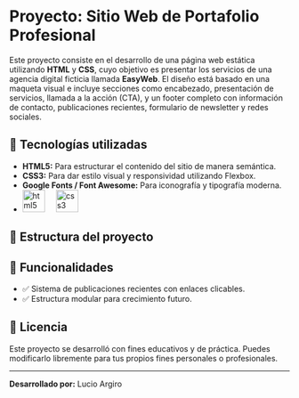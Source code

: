 # Proyecto: Sitio Web de Portafolio Profesional

Este proyecto consiste en el desarrollo de una página web estática utilizando **HTML** y **CSS**, cuyo objetivo es presentar los servicios de una agencia digital ficticia llamada **EasyWeb**. El diseño está basado en una maqueta visual e incluye secciones como encabezado, presentación de servicios, llamada a la acción (CTA), y un footer completo con información de contacto, publicaciones recientes, formulario de newsletter y redes sociales.

## 🚀 Tecnologías utilizadas

- **HTML5:** Para estructurar el contenido del sitio de manera semántica.
- **CSS3:** Para dar estilo visual y responsividad utilizando Flexbox.
- **Google Fonts / Font Awesome:** Para iconografía y tipografía moderna.
- <div align="left">
  <img src="https://cdn.jsdelivr.net/gh/devicons/devicon/icons/html5/html5-original.svg" height="40" alt="html5 logo"  />
  <img width="12" />
  <img src="https://cdn.jsdelivr.net/gh/devicons/devicon/icons/css3/css3-original.svg" height="40" alt="css3 logo"  />
</div>

###

## 🧩 Estructura del proyecto


## 📌 Funcionalidades

- ✅ Sistema de publicaciones recientes con enlaces clicables.
- ✅ Estructura modular para crecimiento futuro.


## 📄 Licencia

Este proyecto se desarrolló con fines educativos y de práctica. Puedes modificarlo libremente para tus propios fines personales o profesionales.

---

**Desarrollado por:** Lucio Argiro  
